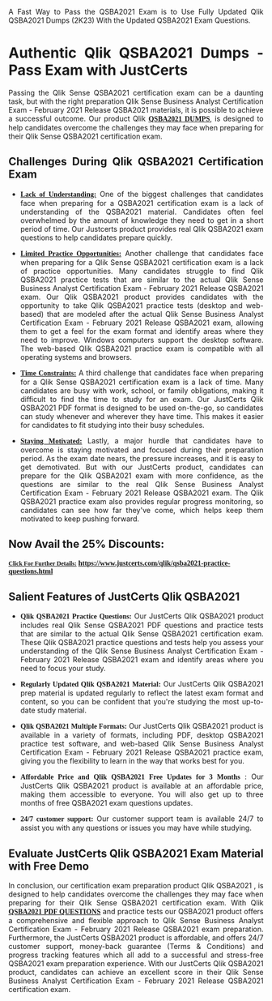 <p dir="auto" style="text-align: justify;">A Fast Way to Pass the QSBA2021 Exam is to Use Fully Updated Qlik QSBA2021 Dumps (2K23) With the Updated QSBA2021 Exam Questions.</p>

<h1 style="text-align: justify;"><strong>Authentic Qlik QSBA2021 Dumps - Pass Exam with JustCerts</strong></h1>

<p style="text-align: justify;">Passing the Qlik Sense QSBA2021 certification exam can be a daunting task, but with the right preparation Qlik Sense Business Analyst Certification Exam - February 2021 Release QSBA2021 materials, it is possible to achieve a successful outcome. Our product Qlik <strong><a href="https://www.justcerts.com/qlik/qsba2021-practice-questions.html"><span style="font-family:Georgia,serif;"><u>QSBA2021 DUMPS</u></span></a></strong>, is designed to help candidates overcome the challenges they may face when preparing for their Qlik Sense QSBA2021 certification exam.</p>

<h2 style="text-align: justify;"><strong>Challenges During Qlik QSBA2021 Certification Exam</strong></h2>

<ul>
	<li style="text-align: justify;"><u><span style="font-family:Georgia,serif;"><strong>Lack of Understanding:</strong></span></u> One of the biggest challenges that candidates face when preparing for a QSBA2021 certification exam is a lack of understanding of the QSBA2021 material. Candidates often feel overwhelmed by the amount of knowledge they need to get in a short period of time. Our Justcerts product provides real Qlik QSBA2021 exam questions to help candidates prepare quickly.</li>
</ul>

<ul>
	<li style="text-align: justify;"><u><span style="font-family:Georgia,serif;"><strong>Limited Practice Opportunities:</strong></span></u> Another challenge that candidates face when preparing for a Qlik Sense QSBA2021 certification exam is a lack of practice opportunities. Many candidates struggle to find Qlik QSBA2021 practice tests that are similar to the actual Qlik Sense Business Analyst Certification Exam - February 2021 Release QSBA2021 exam. Our Qlik QSBA2021 product provides candidates with the opportunity to take Qlik QSBA2021 practice tests (desktop and web-based) that are modeled after the actual Qlik Sense Business Analyst Certification Exam - February 2021 Release QSBA2021 exam, allowing them to get a feel for the exam format and identify areas where they need to improve. Windows computers support the desktop software. The web-based Qlik QSBA2021 practice exam is compatible with all operating systems and browsers.</li>
</ul>

<ul>
	<li style="text-align: justify;"><u><span style="font-family:Georgia,serif;"><strong>Time Constraints:</strong></span></u> A third challenge that candidates face when preparing for a Qlik Sense QSBA2021 certification exam is a lack of time. Many candidates are busy with work, school, or family obligations, making it difficult to find the time to study for an exam. Our JustCerts Qlik QSBA2021 PDF format is designed to be used on-the-go, so candidates can study whenever and wherever they have time. This makes it easier for candidates to fit studying into their busy schedules.</li>
</ul>

<ul>
	<li style="text-align: justify;"><u><span style="font-family:Georgia,serif;"><strong>Staying Motivated:</strong></span></u> Lastly, a major hurdle that candidates have to overcome is staying motivated and focused during their preparation period. As the exam date nears, the pressure increases, and it is easy to get demotivated. But with our JustCerts product, candidates can prepare for the Qlik QSBA2021 exam with more confidence, as the questions are similar to the real Qlik Sense Business Analyst Certification Exam - February 2021 Release QSBA2021 exam. The Qlik QSBA2021 practice exam also provides regular progress monitoring, so candidates can see how far they've come, which helps keep them motivated to keep pushing forward.</li>
</ul>

<h2 style="text-align: justify;"><strong>Now Avail the 25% Discounts:</strong></h2>

<p><span style="font-size:12px;"><u><span style="font-family:Georgia,serif;"><strong>Click For Further Details:</strong></span></u></span><span style="font-size:14px;"><span style="font-family:Georgia,serif;"><strong> <a href="https://www.justcerts.com/qlik/qsba2021-practice-questions.html">https://www.justcerts.com/qlik/qsba2021-practice-questions.html</a></strong></span></span></p>

<h2 style="text-align: justify;"><strong>Salient Features of JustCerts Qlik QSBA2021</strong></h2>

<ul>
	<li style="text-align: justify;"><span style="font-family:Georgia,serif;"><strong>Qlik QSBA2021 Practice Questions:</strong></span> Our JustCerts Qlik QSBA2021 product includes real Qlik Sense QSBA2021 PDF questions and practice tests that are similar to the actual Qlik Sense QSBA2021 certification exam. These Qlik QSBA2021 practice questions and tests help you assess your understanding of the Qlik Sense Business Analyst Certification Exam - February 2021 Release QSBA2021 exam and identify areas where you need to focus your study.</li>
</ul>

<ul>
	<li style="text-align: justify;"><span style="font-family:Georgia,serif;"><strong>Regularly Updated Qlik QSBA2021 Material:</strong></span> Our JustCerts Qlik QSBA2021 prep material is updated regularly to reflect the latest exam format and content, so you can be confident that you're studying the most up-to-date study material.</li>
</ul>

<ul>
	<li style="text-align: justify;"><span style="font-family:Georgia,serif;"><strong>Qlik QSBA2021 Multiple Formats:</strong></span> Our JustCerts Qlik QSBA2021 product is available in a variety of formats, including PDF, desktop QSBA2021 practice test software, and web-based Qlik Sense Business Analyst Certification Exam - February 2021 Release QSBA2021 practice exam, giving you the flexibility to learn in the way that works best for you.</li>
</ul>

<ul>
	<li style="text-align: justify;"><span style="font-family:Georgia,serif;"><strong>Affordable Price and Qlik QSBA2021 Free Updates for 3 Months</strong></span> : Our JustCerts Qlik QSBA2021 product is available at an affordable price, making them accessible to everyone. You will also get up to three months of free QSBA2021 exam questions updates.</li>
</ul>

<ul>
	<li style="text-align: justify;"><span style="font-family:Georgia,serif;"><strong>24/7 customer support:</strong></span> Our customer support team is available 24/7 to assist you with any questions or issues you may have while studying.</li>
</ul>

<h2 style="text-align: justify;"><strong>Evaluate JustCerts Qlik QSBA2021 Exam Material with Free Demo</strong></h2>

<p style="text-align: justify;">In conclusion, our certification exam preparation product Qlik QSBA2021 , is designed to help candidates overcome the challenges they may face when preparing for their Qlik Sense QSBA2021 certification exam. With Qlik <a href="https://www.justcerts.com/qlik/qsba2021-practice-questions.html"><u><strong><span style="font-family:Georgia,serif;">QSBA2021 PDF QUESTIONS</span></strong></u></a> and practice tests our QSBA2021 product offers a comprehensive and flexible approach to Qlik Sense Business Analyst Certification Exam - February 2021 Release QSBA2021 exam preparation. Furthermore, the JustCerts QSBA2021 product is affordable, and offers 24/7 customer support, money-back guarantee (Terms & Conditions) and progress tracking features which all add to a successful and stress-free QSBA2021 exam preparation experience. With our JustCerts Qlik QSBA2021 product, candidates can achieve an excellent score in their Qlik Sense Business Analyst Certification Exam - February 2021 Release QSBA2021 certification exam.</p>
